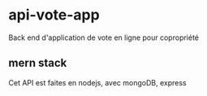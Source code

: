 # api-vote-app
Back end d'application de vote en ligne pour copropriété
## mern stack
Cet API est faites en nodejs, avec mongoDB, express
